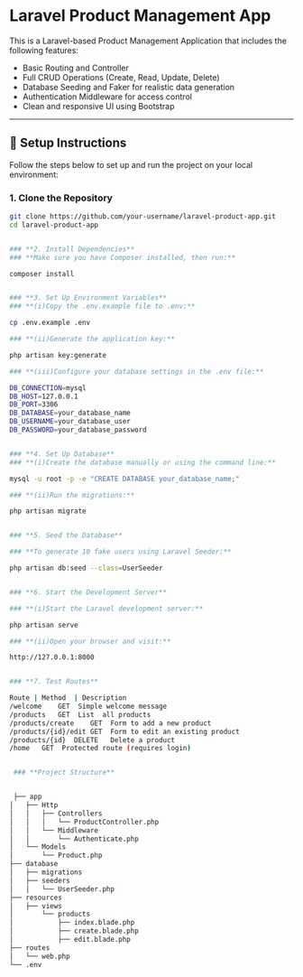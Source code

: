 # Laravel Product Management App

This is a Laravel-based Product Management Application that includes the following features:
- Basic Routing and Controller
- Full CRUD Operations (Create, Read, Update, Delete)
- Database Seeding and Faker for realistic data generation
- Authentication Middleware for access control
- Clean and responsive UI using Bootstrap

---

## 🚀 **Setup Instructions**
Follow the steps below to set up and run the project on your local environment:

### **1. Clone the Repository**
```bash
git clone https://github.com/your-username/laravel-product-app.git
cd laravel-product-app


### **2. Install Dependencies**
### **Make sure you have Composer installed, then run:**

composer install


### **3. Set Up Environment Variables**
### **(i)Copy the .env.example file to .env:**

cp .env.example .env

### **(ii)Generate the application key:**

php artisan key:generate

### **(iii)Configure your database settings in the .env file:**

DB_CONNECTION=mysql
DB_HOST=127.0.0.1
DB_PORT=3306
DB_DATABASE=your_database_name
DB_USERNAME=your_database_user
DB_PASSWORD=your_database_password


### **4. Set Up Database**
### **(i)Create the database manually or using the command line:**

mysql -u root -p -e "CREATE DATABASE your_database_name;"

### **(ii)Run the migrations:**

php artisan migrate


### **5. Seed the Database**

### **To generate 10 fake users using Laravel Seeder:**

php artisan db:seed --class=UserSeeder


### **6. Start the Development Server**

### **(i)Start the Laravel development server:**

php artisan serve

### **(ii)Open your browser and visit:**

http://127.0.0.1:8000


### **7. Test Routes**

Route |	Method	| Description
/welcome	GET	 Simple welcome message
/products	GET	 List  all products
/products/create	GET	 Form to add a new product
/products/{id}/edit	GET	 Form to edit an existing product
/products/{id}	DELETE	 Delete a product
/home	GET	 Protected route (requires login)


 ### **Project Structure**


 ├── app
│   ├── Http
│   │   ├── Controllers
│   │   │   └── ProductController.php
│   │   └── Middleware
│   │       └── Authenticate.php
│   └── Models
│       └── Product.php
├── database
│   ├── migrations
│   ├── seeders
│   │   └── UserSeeder.php
├── resources
│   ├── views
│       └── products
│           ├── index.blade.php
│           ├── create.blade.php
│           ├── edit.blade.php
├── routes
│   └── web.php
└── .env
